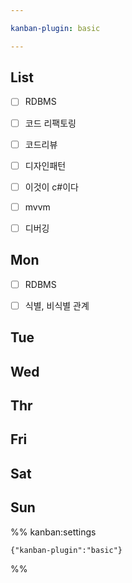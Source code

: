 ```yaml
---

kanban-plugin: basic

---
```


## List

- [ ] RDBMS
- [ ] 코드 리팩토링
- [ ] 코드리뷰
- [ ] 디자인패턴
- [ ] 이것이 c#이다
- [ ] mvvm
- [ ] 디버깅


## Mon

- [ ] RDBMS
- [ ] 식별, 비식별 관계


## Tue



## Wed



## Thr



## Fri



## Sat



## Sun





%% kanban:settings
```
{"kanban-plugin":"basic"}
```
%%